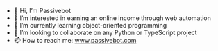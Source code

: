- 👋 Hi, I’m Passivebot
- 👀 I’m interested in earning an online income through web automation
- 🌱 I’m currently learning object-oriented programming
- 💞️ I’m looking to collaborate on any Python or TypeScript project
- 📫 How to reach me: www.passivebot.com

<!---
passivebot/passivebot is a ✨ special ✨ repository because its `README.md` (this file) appears on your GitHub profile.
You can click the Preview link to take a look at your changes.
--->
